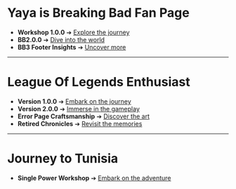 # Yaya is Breaking Bad Fan Page

- **Workshop 1.0.0** ➔ [Explore the journey](https://chat.openai.com/share/5a308d19-0d59-4909-acb2-0d1c2635fc3d)
- **BB2.0.0** ➔ [Dive into the world](https://chat.openai.com/share/b57234b6-d22a-419b-adb1-d9829ce518ac)
- **BB3 Footer Insights** ➔ [Uncover more](https://chat.openai.com/share/bb05145a-32be-45d6-873c-024f01c19417)

---

# League Of Legends Enthusiast

- **Version 1.0.0** ➔ [Embark on the journey](https://chat.openai.com/share/88d9701d-8e95-4e07-aac2-ce8fe4574693)
- **Version 2.0.0** ➔ [Immerse in the gameplay](https://chat.openai.com/share/1bd1db5b-f86b-4428-bcba-fc142f112738)
- **Error Page Craftsmanship** ➔ [Discover the art](https://chat.openai.com/share/e6dbeeea-0138-42ba-be28-98ecd34297b4)
- **Retired Chronicles** ➔ [Revisit the memories](https://chat.openai.com/share/0776807c-1cc0-4dc8-a0e0-4d42c8d24d07)

---

# Journey to Tunisia

- **Single Power Workshop** ➔ [Embark on the adventure](https://chat.openai.com/share/a7d6319b-7b05-4dd7-b873-a6765c72d0cd)

